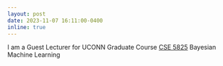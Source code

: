 ```yaml
---
layout: post
date: 2023-11-07 16:11:00-0400
inline: true
---
```

I am a Guest Lecturer for UCONN Graduate Course <a href="https://gradcatalog.uconn.edu/course-descriptions/course/CSE/5825/">CSE 5825</a> Bayesian Machine Learning